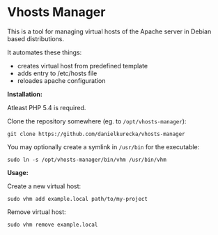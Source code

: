 # Vhosts Manager
This is a tool for managing virtual hosts of the Apache server in Debian based distributions.

It automates these things:
- creates virtual host from predefined template
- adds entry to /etc/hosts file
- reloades apache configuration

**Installation:**

Atleast PHP 5.4 is required.

Clone the repository somewhere (eg. to `/opt/vhosts-manager`):

`git clone https://github.com/danielkurecka/vhosts-manager`

You may optionally create a symlink in `/usr/bin` for the executable:

`sudo ln -s /opt/vhosts-manager/bin/vhm /usr/bin/vhm`

**Usage:**

Create a new virtual host:

`sudo vhm add example.local path/to/my-project`

Remove virtual host:

`sudo vhm remove example.local`
